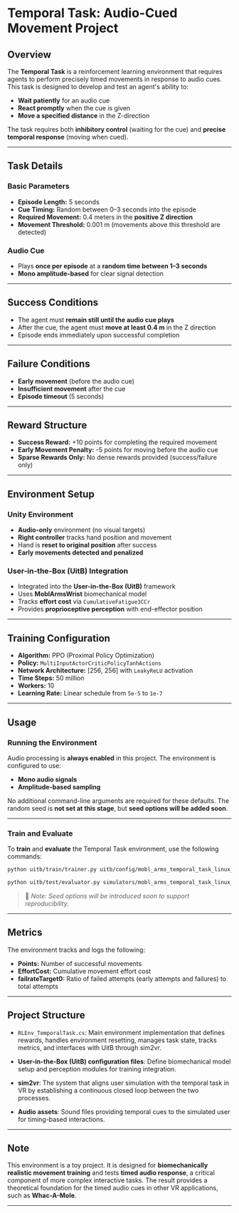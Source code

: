# Temporal Task: Audio-Cued Movement Project

## Overview

The **Temporal Task** is a reinforcement learning environment that requires agents to perform precisely timed movements in response to audio cues. This task is designed to develop and test an agent's ability to:

* **Wait patiently** for an audio cue
* **React promptly** when the cue is given
* **Move a specified distance** in the Z-direction

The task requires both **inhibitory control** (waiting for the cue) and **precise temporal response** (moving when cued).

---

## Task Details

### Basic Parameters

* **Episode Length:** 5 seconds
* **Cue Timing:** Random between 0–3 seconds into the episode
* **Required Movement:** 0.4 meters in the **positive Z direction**
* **Movement Threshold:** 0.001 m (movements above this threshold are detected)

### Audio Cue

* Plays **once per episode** at a **random time between 1–3 seconds**
* **Mono amplitude-based** for clear signal detection

---

## Success Conditions

* The agent must **remain still until the audio cue plays**
* After the cue, the agent must **move at least 0.4 m** in the Z direction
* Episode ends immediately upon successful completion

---

## Failure Conditions

* **Early movement** (before the audio cue)
* **Insufficient movement** after the cue
* **Episode timeout** (5 seconds)

---

## Reward Structure

* **Success Reward:** +10 points for completing the required movement
* **Early Movement Penalty:** -5 points for moving before the audio cue
* **Sparse Rewards Only:** No dense rewards provided (success/failure only)

---

## Environment Setup

### Unity Environment

* **Audio-only** environment (no visual targets)
* **Right controller** tracks hand position and movement
* Hand is **reset to original position** after success
* **Early movements detected and penalized**

### User-in-the-Box (UitB) Integration

* Integrated into the **User-in-the-Box (UitB)** framework
* Uses **MoblArmsWrist** biomechanical model
* Tracks **effort cost** via `CumulativeFatigue3CCr`
* Provides **proprioceptive perception** with end-effector position

---

## Training Configuration

* **Algorithm:** PPO (Proximal Policy Optimization)
* **Policy:** `MultiInputActorCriticPolicyTanhActions`
* **Network Architecture:** \[256, 256] with `LeakyReLU` activation
* **Time Steps:** 50 million
* **Workers:** 10
* **Learning Rate:** Linear schedule from `5e-5` to `1e-7`

---

## Usage

### Running the Environment

Audio processing is **always enabled** in this project. The environment is configured to use:

* **Mono audio signals**
* **Amplitude-based sampling**

No additional command-line arguments are required for these defaults. The random seed is **not set at this stage**, but **seed options will be added soon**.

---

### Train and Evaluate

To **train** and **evaluate** the Temporal Task environment, use the following commands:

```bash
python uitb/train/trainer.py uitb/config/mobl_arms_temporal_task_linux_train_2.yaml
```

```bash
python uitb/test/evaluator.py simulators/mobl_arms_temporal_task_linux_train_2 --record --num_episodes 10
```

> 🔧 *Note: Seed options will be introduced soon to support reproducibility.*


---

## Metrics

The environment tracks and logs the following:

* **Points:** Number of successful movements
* **EffortCost:** Cumulative movement effort cost
* **failrateTarget0:** Ratio of failed attempts (early attempts and failures) to total attempts

---

## Project Structure

* `RLEnv_TemporalTask.cs`: Main environment implementation that defines rewards, handles environment resetting, manages task state, tracks metrics, and interfaces with UitB through sim2vr.

* **User-in-the-Box (UitB) configuration files**: Define biomechanical model setup and perception modules for training integration.

* **sim2vr**: The system that aligns user simulation with the temporal task in VR by establishing a continuous closed loop between the two processes.

* **Audio assets**: Sound files providing temporal cues to the simulated user for timing-based interactions.

---

## Note

This environment is a toy project. It is designed for **biomechanically realistic movement training** and tests **timed audio response**, a critical component of more complex interactive tasks. The result provides a theoretical foundation for the timed audio cues in other VR applications, such as **Whac-A-Mole**.

---
